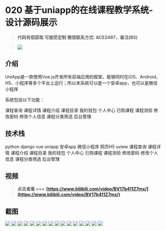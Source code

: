 # 020 基于uniapp的在线课程教学系统-设计源码展示

> **代码有偿获取 可接受定制 微信联系方式: ACE2487，备注(BS)**

> ![](./qrcode.jpg)

## 介绍

UniApp是一款使用Vue.js开发所有前端应用的框架，能够同时在iOS、Android、H5、小程序等多个平台上运行；所以本系统可以是一个安卓app，也可以是微信小程序

系统包括以下功能：

课程查询 课程详情 课程介绍 课程目录 我的钱包 个人中心 已购课程 课程测验 修改密码 修改个人信息 课程分类筛选 后台管理

## 技术栈

python django vue uniapp 安卓app 微信小程序 网页H5 uview 课程查询 课程详情 课程介绍 课程目录 我的钱包 个人中心 已购课程 课程测验 修改密码 修改个人信息 课程分类筛选 后台管理

## 视频

> **点击查看 \>\>\> [https://www.bilibili.com/video/BV17b411Z7mx/](https://www.bilibili.com/video/BV17b411Z7mx/)**

## 截图

![](./01.png)
![](./02.png)
![](./03.png)
![](./04.png)
![](./05.png)
![](./06.png)
![](./07.png)
![](./08.png)
![](./09.png)
![](./10.png)
![](./11.png)
![](./12.png)
![](./13.png)
![](./14.png)
![](./15.png)
![](./16.png)